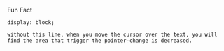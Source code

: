 Fun Fact

    display: block;

    without this line, when you move the cursor over the text, you will find the area that trigger the pointer-change is decreased.